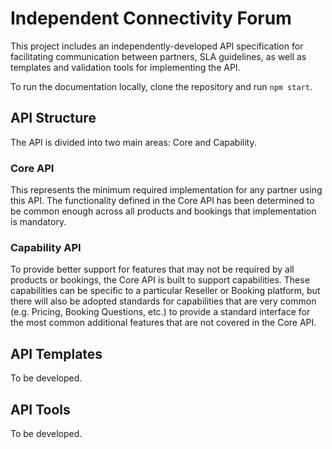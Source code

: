 # Independent Connectivity Forum

This project includes an independently-developed API specification for facilitating communication between partners, SLA guidelines, as well as templates and validation tools for implementing the API.

To run the documentation locally, clone the repository and run `npm start`.

## API Structure

The API is divided into two main areas: Core and Capability.

### Core API

This represents the minimum required implementation for any partner using this API. The functionality defined in the Core API has been determined to be common enough across all products and bookings that implementation is mandatory.

### Capability API

To provide better support for features that may not be required by all products or bookings, the Core API is built to support capabilities. These capabilities can be specific to a particular Reseller or Booking platform, but there will also be adopted standards for capabilities that are very common (e.g. Pricing, Booking Questions, etc.) to provide a standard interface for the most common additional features that are not covered in the Core API.

## API Templates

To be developed.

## API Tools

To be developed.
